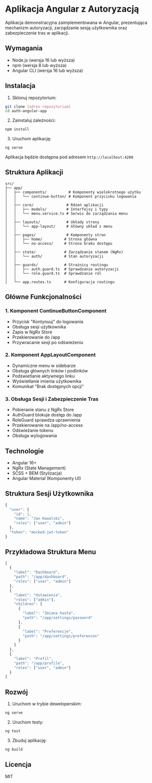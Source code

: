 # Aplikacja Angular z Autoryzacją

Aplikacja demonstracyjna zaimplementowana w Angular, prezentująca mechanizm autoryzacji, zarządzanie sesją użytkownika oraz zabezpieczenie tras w aplikacji.

## Wymagania

- Node.js (wersja 16 lub wyższa)
- npm (wersja 8 lub wyższa)
- Angular CLI (wersja 16 lub wyższa)

## Instalacja

1. Sklonuj repozytorium:
```bash
git clone [adres-repozytorium]
cd auth-angular-app
```

2. Zainstaluj zależności:
```bash
npm install
```

3. Uruchom aplikację:
```bash
ng serve
```

Aplikacja będzie dostępna pod adresem `http://localhost:4200`

## Struktura Aplikacji

```
src/
├── app/
│   ├── components/          # Komponenty wielokrotnego użytku
│   │   └── continue-button/ # Komponent przycisku logowania
│   │
│   ├── core/               # Rdzeń aplikacji
│   │   ├── models/         # Interfejsy i typy
│   │   └── menu.service.ts # Serwis do zarządzania menu
│   │
│   ├── layouts/            # Układy strony
│   │   └── app-layout/     # Główny układ z menu
│   │
│   ├── pages/              # Komponenty stron
│   │   ├── home/          # Strona główna
│   │   └── no-access/     # Strona braku dostępu
│   │
│   ├── state/             # Zarządzanie stanem (NgRx)
│   │   └── auth/          # Stan autoryzacji
│   │
│   ├── guards/            # Strażnicy routingu
│   │   ├── auth.guard.ts  # Sprawdzanie autoryzacji
│   │   └── role.guard.ts  # Sprawdzanie ról
│   │
│   └── app.routes.ts      # Konfiguracja routingu
```

## Główne Funkcjonalności

### 1. Komponent ContinueButtonComponent
- Przycisk "Kontynuuj" do logowania
- Obsługa sesji użytkownika
- Zapis w NgRx Store
- Przekierowanie do /app
- Przywracanie sesji po odświeżeniu

### 2. Komponent AppLayoutComponent
- Dynamiczne menu w sidebarze
- Obsługa głównych linków i podlinków
- Podświetlanie aktywnego linku
- Wyświetlanie imienia użytkownika
- Komunikat "Brak dostępnych opcji"

### 3. Obsługa Sesji i Zabezpieczenie Tras
- Pobieranie stanu z NgRx Store
- AuthGuard blokuje dostęp do /app
- RoleGuard sprawdza uprawnienia
- Przekierowanie na /app/no-access
- Odświeżanie tokenu
- Obsługa wylogowania

## Technologie

- Angular 16+
- NgRx (State Management)
- SCSS + BEM (Stylizacja)
- Angular Material (Komponenty UI)

## Struktura Sesji Użytkownika

```typescript
{
  "user": {
    "id": 1,
    "name": "Jan Kowalski",
    "roles": ["user", "admin"]
  },
  "token": "mocked-jwt-token"
}
```

## Przykładowa Struktura Menu

```typescript
[
  {
    "label": "Dashboard",
    "path": "/app/dashboard",
    "roles": ["user", "admin"]
  },
  {
    "label": "Ustawienia",
    "roles": ["admin"],
    "children": [
      {
        "label": "Zmiana hasła",
        "path": "/app/settings/password"
      },
      {
        "label": "Preferencje",
        "path": "/app/settings/preferences"
      }
    ]
  },
  {
    "label": "Profil",
    "path": "/app/profile",
    "roles": ["user", "admin"]
  }
]
```

## Rozwój

1. Uruchom w trybie deweloperskim:
```bash
ng serve
```

2. Uruchom testy:
```bash
ng test
```

3. Zbuduj aplikację:
```bash
ng build
```

## Licencja

MIT
